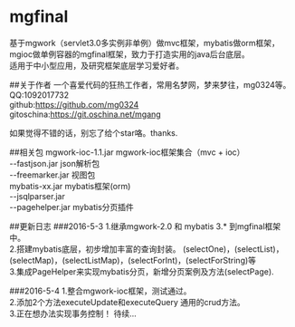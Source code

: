 # mgfinal
基于mgwork（servlet3.0多实例非单例）做mvc框架，mybatis做orm框架，mgioc做单例容器的mgfinal框架，致力于打造实用的java后台底层。<br/>
适用于中小型应用，及研究框架底层学习爱好者。

##关于作者
一个喜爱代码的狂热工作者，常用名梦网，梦来梦往，mg0324等。<br/>
QQ:1092017732<br/>
github:https://github.com/mg0324<br/>
gitoschina:https://git.oschina.net/mgang<br/>

如果觉得不错的话，别忘了给个star咯。thanks.<br/>

##相关包
mgwork-ioc-1.1.jar mgwork-ioc框架集合（mvc + ioc）<br/>
	--fastjson.jar json解析包<br/>
	--freemarker.jar 视图包<br/>
mybatis-xx.jar 	   mybatis框架(orm)<br/>
	--jsqlparser.jar <br/>
	--pagehelper.jar mybatis分页插件<br/>

##更新日志
###2016-5-3
1.继承mgwork-2.0 和 mybatis 3.* 到mgfinal框架中。<br/>
2.搭建mybatis底层，初步增加丰富的查询封装。
(selectOne)，(selectList)，(selectMap)，(selectListMap)，(selectForInt)，(selectForString)等<br/>
3.集成PageHelper来实现mybatis分页，新增分页案例及方法(selectPage).<br/>

###2016-5-4
1.整合mgwork-ioc框架，测试通过。<br/>
2.添加2个方法executeUpdate和executeQuery 通用的crud方法。<br/>
3.正在想办法实现事务控制！
待续...
